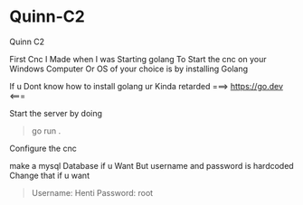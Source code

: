 # Quinn-C2
Quinn C2

First Cnc I Made when I was Starting golang
To Start the cnc on your Windows Computer Or OS of your choice is by installing Golang

If u Dont know how to install golang ur Kinda retarded 
===> https://go.dev <===

Start the server by doing 

> go run .

Configure the cnc 

make a mysql Database if u Want But username and password is hardcoded Change that if u want

> Username: Henti
> Password: root
